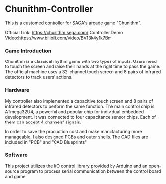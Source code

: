 # Chunithm-Controller
This is a customed controller for SAGA's arcade game "Chunithm".

Official Link: https://chunithm.sega.com/
Controller Demo Video:https://www.bilibili.com/video/BV13k4y1k7Bm

### Game Introduction
  Chunithm is a classical rhythm game with two types of inputs. 
  Users need to touch the screen and raise their hands at the right time to pass the game. 
  The official machine uses a 32-channel touch screen and 8 pairs of infrared detectors to track users' actions.

### Hardware
  My controller also implemented a capacitive touch screen and 8 pairs of infrared detectors to perform the same function.
  The main control chip is ATmega32U4, a powerful and popular chip for individual embedded development.
  It was connected to four capacitance sensor chips. Each of them can accept 4 channels' signals.
  
  In order to save the production cost and make manufacturing more manageable, I also designed PCBs and outer shells. 
  The CAD files are included in "PCB" and "CAD Blueprints"
  
### Software
  This project utilizes the I/O control library provided by Arduino and an open-source program to process serial communication between the control board and game.
